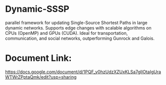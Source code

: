 # Dynamic-SSSP
parallel framework for updating Single-Source Shortest Paths in large dynamic networks. Supports edge changes with scalable algorithms on CPUs (OpenMP) and GPUs (CUDA). Ideal for transportation, communication, and social networks, outperforming Gunrock and Galois.

# Document Link:
https://docs.google.com/document/d/1PQF_y0hzUdzXZUxKLSa7glIOtaIgUraWTWrZPptaQmk/edit?usp=sharing
